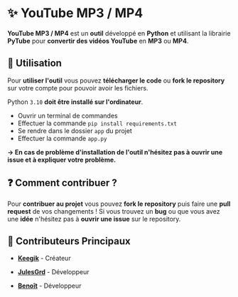 # ✨ YouTube MP3 / MP4

**YouTube MP3 / MP4** est un **outil** développé en **Python** et utilisant la librairie **PyTube** pour **convertir des vidéos YouTube** en **MP3** ou **MP4**.

## 🧰 Utilisation

Pour **utiliser l'outil** vous pouvez **télécharger le code** ou **fork le repository** sur votre compte pour pouvoir avoir les fichiers.

Python `3.10` **doit être installé sur l'ordinateur**.

- Ouvrir un terminal de commandes
- Effectuer la commande `pip install requirements.txt`
- Se rendre dans le dossier `app` du projet
- Effectuer la commande `app.py`

**-> En cas de problème d'installation de l'outil n'hésitez pas à ouvrir une issue et à expliquer votre problème.**


## ❓ Comment contribuer ?

Pour **contribuer au projet** vous pouvez **fork le repository** puis faire une **pull request** de vos changements ! Si vous trouvez un **bug** ou que vous avez une **idée** n'hésitez pas à **ouvrir une issue** sur le repository.

## 🧠 Contributeurs Principaux

- [**Keegik**](https://github.com/KillianTib) - Créateur

- [**JulesGrd**](https://github.com/JulesGrd) - Développeur

- [**Benoît**](https://github.com/BenoitObelia) - Développeur